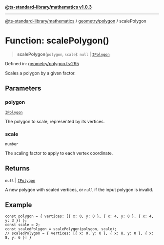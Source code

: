 [**@ts-standard-library/mathematics v1.0.3**](../../../README.md)

***

[@ts-standard-library/mathematics](../../../README.md) / [geometry/polygon](../README.md) / scalePolygon

# Function: scalePolygon()

> **scalePolygon**(`polygon`, `scale`): `null` \| [`IPolygon`](../interfaces/IPolygon.md)

Defined in: [geometry/polygon.ts:295](https://github.com/gabaudette/ts-stdlib/blob/be448e6a9d9c20c6c2f27f6550ce4e65fc8c9b89/packages/mathematics/src/geometry/polygon.ts#L295)

Scales a polygon by a given factor.

## Parameters

### polygon

[`IPolygon`](../interfaces/IPolygon.md)

The polygon to scale, represented by its vertices.

### scale

`number`

The scaling factor to apply to each vertex coordinate.

## Returns

`null` \| [`IPolygon`](../interfaces/IPolygon.md)

A new polygon with scaled vertices, or `null` if the input polygon is invalid.

## Example

```
const polygon = { vertices: [{ x: 0, y: 0 }, { x: 4, y: 0 }, { x: 4, y: 3 }] };
const scale = 2;
const scaledPolygon = scalePolygon(polygon, scale);
// scaledPolygon = { vertices: [{ x: 0, y: 0 }, { x: 8, y: 0 }, { x: 8, y: 6 }] }
```
